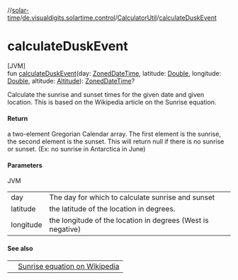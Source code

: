 //[solar-time](../../../index.md)/[de.visualdigits.solartime.control](../index.md)/[CalculatorUtil](index.md)/[calculateDuskEvent](calculate-dusk-event.md)

# calculateDuskEvent

[JVM]\
fun [calculateDuskEvent](calculate-dusk-event.md)(day: [ZonedDateTime](https://docs.oracle.com/javase/8/docs/api/java/time/ZonedDateTime.html), latitude: [Double](https://kotlinlang.org/api/latest/jvm/stdlib/kotlin/-double/index.html), longitude: [Double](https://kotlinlang.org/api/latest/jvm/stdlib/kotlin/-double/index.html), altitude: [Altitude](../../de.visualdigits.solartime.entity/-altitude/index.md)): [ZonedDateTime](https://docs.oracle.com/javase/8/docs/api/java/time/ZonedDateTime.html)?

Calculate the sunrise and sunset times for the given date and given location. This is based on the Wikipedia article on the Sunrise equation.

#### Return

a two-element Gregorian Calendar array. The first element is the sunrise, the second element is the sunset. This will return null if there is no sunrise or sunset. (Ex: no sunrise in Antarctica in June)

#### Parameters

JVM

| | |
|---|---|
| day | The day for which to calculate sunrise and sunset |
| latitude | the latitude of the location in degrees. |
| longitude | the longitude of the location in degrees (West is negative) |

#### See also

| | |
|---|---|
|  | [Sunrise equation on Wikipedia](http://en.wikipedia.org/wiki/Sunrise_equation) |
